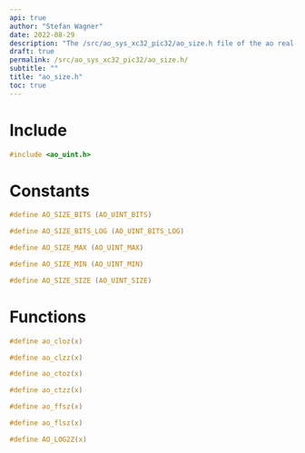 ```yaml
---
api: true
author: "Stefan Wagner"
date: 2022-08-29
description: "The /src/ao_sys_xc32_pic32/ao_size.h file of the ao real-time operating system."
draft: true
permalink: /src/ao_sys_xc32_pic32/ao_size.h/
subtitle: ""
title: "ao_size.h"
toc: true
---
```


# Include

```c
#include <ao_uint.h>
```

# Constants

```c
#define AO_SIZE_BITS (AO_UINT_BITS)
```

```c
#define AO_SIZE_BITS_LOG (AO_UINT_BITS_LOG)
```

```c
#define AO_SIZE_MAX (AO_UINT_MAX)
```

```c
#define AO_SIZE_MIN (AO_UINT_MIN)
```

```c
#define AO_SIZE_SIZE (AO_UINT_SIZE)
```

# Functions

```c
#define ao_cloz(x)
```

```c
#define ao_clzz(x)
```

```c
#define ao_ctoz(x)
```

```c
#define ao_ctzz(x)
```

```c
#define ao_ffsz(x)
```

```c
#define ao_flsz(x)
```

```c
#define AO_LOG2Z(x)
```


